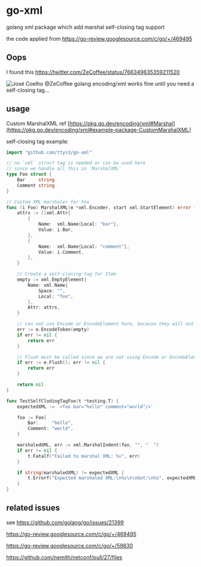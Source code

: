 # go-xml

golang xml package which add marshal self-closing tag support

the code applied from https://go-review.googlesource.com/c/go/+/469495

## Oops

I found this https://twitter.com/ZeCoffee/status/766349635359211520

![José Coelho @ZeCoffee golang encoding/xml works fine until you need a self-closing tag...](https://user-images.githubusercontent.com/41882455/245492933-32b95e6d-e409-4e33-9f9b-1ec61258c617.png)

## usage

Custom MarshalXML ref [https://pkg.go.dev/encoding/xml#Marshal](https://pkg.go.dev/encoding/xml#example-package-CustomMarshalXML)

self-closing tag example:

```go
import "github.com/ttys3/go-xml"

// no `xml` struct tag is needed or can be used here
// since we handle all this in `MarshalXML`
type Foo struct {
	Bar     string
	Comment string
}

// Custom XML marshaler for Foo
func (i Foo) MarshalXML(e *xml.Encoder, start xml.StartElement) error {
	attrs := []xml.Attr{
		{
			Name:  xml.Name{Local: "bar"},
			Value: i.Bar,
		},
		{
			Name:  xml.Name{Local: "comment"},
			Value: i.Comment,
		},
	}

	// Create a self-closing tag for Item
	empty := xml.EmptyElement{
		Name: xml.Name{
			Space: "",
			Local: "foo",
		},
		Attr: attrs,
	}

	// can not use Encode or EncodeElement here, because they will not emit self-closing tag
	err := e.EncodeToken(empty)
	if err != nil {
		return err
	}

	// Flush must be called since we are not using Encode or EncodeElement
	if err := e.Flush(); err != nil {
		return err
	}

	return nil
}

func TestSelfClodingTagFoo(t *testing.T) {
	expectedXML := `<foo bar="hello" comment="world"/>`

	foo := Foo{
		Bar:     "hello",
		Comment: "world",
	}

	marshaledXML, err := xml.MarshalIndent(foo, "", "  ")
	if err != nil {
		t.Fatalf("Failed to marshal XML: %v", err)
	}

	if string(marshaledXML) != expectedXML {
		t.Errorf("Expected marshaled XML:\n%s\n\nGot:\n%s", expectedXML, marshaledXML)
	}
}
```


## related issues

see https://github.com/golang/go/issues/21399

https://go-review.googlesource.com/c/go/+/469495

https://go-review.googlesource.com/c/go/+/59830

https://github.com/nemith/netconf/pull/27/files
